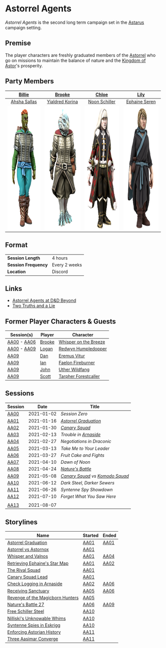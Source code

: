 # Astorrel Agents

*Astorrel Agents* is the second long term campaign set in the [Astarus](../planes/astarus.md) campaign setting.

## Premise

The player characters are freshly graduated members of the [Astorrel](../organisations/astorrel/astorrel.md) who go on missions to maintain the balance of nature and the [Kingdom of Astor](../civilisations/kingdom-of-astor/kingdom-of-astor.md)'s prosperity.

## Party Members

| [Billie](../players/billie.md) | [Brooke](../players/brooke.md) | [Chloe](../players/chloe.md) | [Lily](../players/lily.md) |
|:---:|:---:|:---:|:---:|
| [Ahsha Sallas](../characters/ahsha-sallas.md) | [Yialdred Korina](../characters/yialdred-korina.md) | [Noon Schiller](../characters/noon-schiller.md) | [Ephaine Seren](../characters/ephaine-seren.md) |
| <img src="https://raw.githubusercontent.com/jesskelsall/astarus-images/main/characters/portraits/b0b553e82a907ff3.png" height="400" /> | <img src="https://raw.githubusercontent.com/jesskelsall/astarus-images/main/characters/portraits/3856f570c58374b4.png" height="400" /> | <img src="https://raw.githubusercontent.com/jesskelsall/astarus-images/main/characters/portraits/ec514d55f424de69.png" height="400" /> | <img src="https://raw.githubusercontent.com/jesskelsall/astarus-images/main/characters/portraits/3840bf1d6c005683.png" height="400" /> |

## Format

|||
|---|---|
| **Session Length** | 4 hours |
| **Session Frequency** | Every 2 weeks |
| **Location** | Discord |

## Links

- [Astorrel Agents at D&D Beyond](https://www.dndbeyond.com/campaigns/1620558)
- [Two Truths and a Lie](../mechanics/roleplay/two-truths-and-a-lie.md)

## Former Player Characters & Guests

| Session(s) | Player | Character |
| --- | --- | --- |
| [AA00](../sessions/completed/AA00.md) - [AA06](../sessions/completed/AA06.md) | [Brooke](../players/brooke.md) | [Whisper on the Breeze](../characters/whisper-on-the-breeze.md) |
| [AA00](../sessions/completed/AA00.md) - [AA09](../sessions/AA09.md) | [Logan](../players/logan.md) | [Redwyn Humpledopper](../characters/redwyn-humpledopper.md) |
| [AA09](../sessions/AA09.md) | [Dan](../players/dan.md) | [Eremus Vitur](../characters/eremus-vitur.md) |
| [AA09](../sessions/AA09.md) | [Ian](../players/ian.md) | [Faelon Fireburner](../characters/faelon-fireburner.md) |
| [AA09](../sessions/AA09.md) | [John](../players/john.md) | [Uther Wildfang](../characters/uther-wildfang.md) |
| [AA09](../sessions/AA09.md) | [Scott](../players/scott.md) | [Tarpher Forestcaller](../characters/tarpher-forestcaller.md) |

## Sessions

| Session | Date | Title |
|---| --- | --- |
| [AA00](../sessions/completed/AA00.md) | 2021-01-02 | *Session Zero* |
| [AA01](../sessions/completed/AA01.md) | 2021-01-16 | *[Astorrel Graduation](../storylines/ended/astorrel-graduation.md)* |
| [AA02](../sessions/completed/AA02.md) | 2021-01-30 | *[Canary Squad](../organisations/astorrel/squads/canary-squad.md)* |
| [AA03](../sessions/completed/AA03.md) | 2021-02-13 | *Trouble in [Arnaside](../places/villages/arnaside.md)* |
| [AA04](../sessions/completed/AA04.md) | 2021-02-27 | *Negotiations in Draconic* |
| [AA05](../sessions/completed/AA05.md) | 2021-03-13 | *Take Me to Your Leader* |
| [AA06](../sessions/completed/AA06.md) | 2021-03-27 | *Fruit Cake and Fights* |
| [AA07](../sessions/AA07.md) | 2021-04-10 | *Dawn of Noon* |
| [AA08](../sessions/AA08.md) | 2021-04-24 | *[Nature's Battle](../mechanics/roleplay/natures-battle.md)* |
| [AA09](../sessions/AA09.md) | 2021-05-08 | *[Canary Squad](../organisations/astorrel/squads/canary-squad.md) vs [Komodo Squad](../organisations/astorrel/squads/komodo-squad.md)* |
| [AA10](../sessions/completed/AA10.md) | 2021-06-12 | *Dark Steel, Darker Sewers* |
| [AA11](../sessions/completed/AA11.md) | 2021-06-26 | *Syntenne Spy Showdown* |
| [AA12](../sessions/completed/AA12.md) | 2021-07-10 | *Forget What You Saw Here* |
||
| [AA13](../sessions/upcoming/AA13.md) | 2021-08-07 | |

## Storylines

| Name | Started | Ended |
| --- | --- | --- |
| [Astorrel Graduation](../storylines/ended/astorrel-graduation.md) | [AA01](../sessions/completed/AA01.md) | [AA01](../sessions/completed/AA01.md) |
| [Astorrel vs Astornox](../storylines/astorrel-vs-astornox.md) | [AA01](../sessions/completed/AA01.md) | |
| [Whisper and Valnos](../storylines/ended/whisper-and-valnos.md) | [AA01](../sessions/completed/AA01.md) | [AA04](../sessions/completed/AA04.md) |
| [Retrieving Ephaine's Star Map](../storylines/ended/retrieving-ephaines-star-map.md) | [AA01](../sessions/completed/AA01.md) | [AA02](../sessions/completed/AA02.md) |
| [The Rival Squad](../storylines/the-rival-squad.md) | [AA01](../sessions/completed/AA01.md) | |
| [Canary Squad Lead](../storylines/canary-squad-lead.md) | [AA01](../sessions/completed/AA01.md) | |
| [Check Logging in Arnaside](../storylines/ended/check-logging-in-arnaside.md) | [AA02](../sessions/completed/AA02.md) | [AA06](../sessions/completed/AA06.md) |
| [Receiving Sanctuary](../storylines/ended/receiving-sanctuary.md) | [AA05](../sessions/completed/AA05.md) | [AA06](../sessions/completed/AA06.md) |
| [Revenge of the Magicborn Hunters](../storylines/revenge-of-the-magicborn-hunters.md) | [AA05](../sessions/completed/AA05.md) | |
| [Nature's Battle 27](../storylines/ended/natures-battle-27.md) | [AA06](../sessions/completed/AA06.md) | [AA09](../sessions/AA09.md) |
| [Free Schiller Steel](../storylines/free-schiller-steel.md) | [AA10](../sessions/completed/AA10.md) | |
| [Nilliski's Unknowable Whims](../storylines/nilliskis-unknowable-whims.md) | [AA10](../sessions/completed/AA10.md) | |
| [Syntenne Spies in Eskrigg](../storylines/syntenne-spies-in-eskrigg.md) | [AA10](../sessions/completed/AA10.md) | |
| [Enforcing Astorian History](../storylines/enforcing-astorian-history.md) | [AA11](../sessions/completed/AA11.md) | |
| [Three Aasimar Converge](../storylines/three-aasimar-converge.md) | [AA11](../sessions/completed/AA11.md) | |
